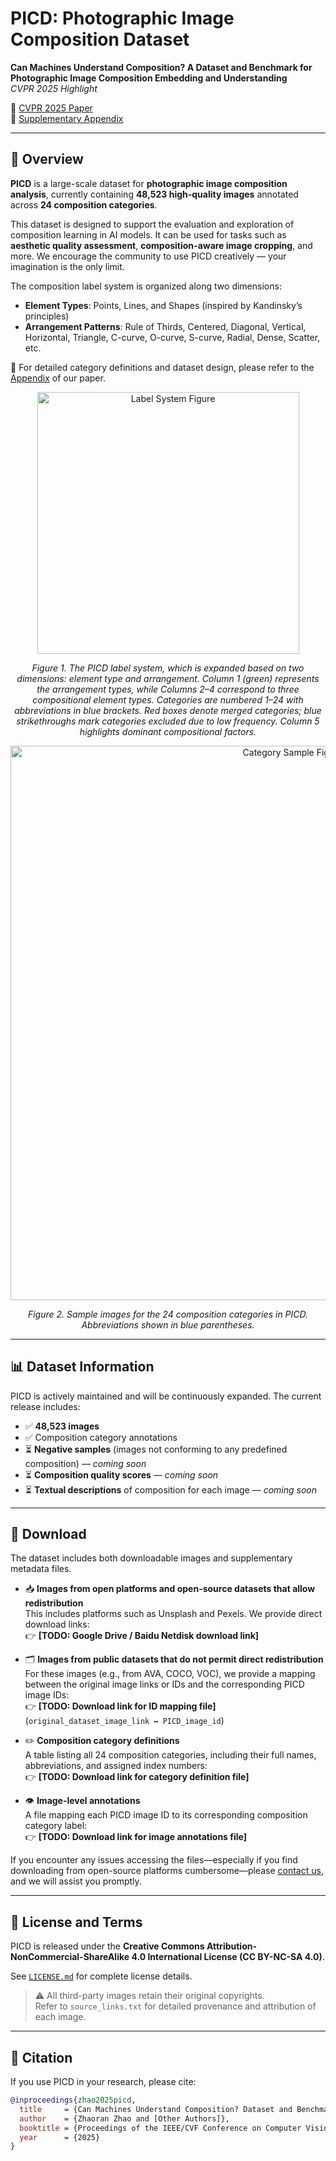 # PICD: Photographic Image Composition Dataset  
**Can Machines Understand Composition? A Dataset and Benchmark for Photographic Image Composition Embedding and Understanding**  
*CVPR 2025 Highlight*

📄 [CVPR 2025 Paper](https://openaccess.thecvf.com/content/CVPR2025/html/Zhao_Can_Machines_Understand_Composition_Dataset_and_Benchmark_for_Photographic_Image_CVPR_2025_paper.html)  
📑 [Supplementary Appendix](https://openaccess.thecvf.com/content/CVPR2025/supplemental/Zhao_Can_Machines_Understand_CVPR_2025_supplemental.pdf)

---

## 📌 Overview

**PICD** is a large-scale dataset for **photographic image composition analysis**, currently containing **48,523 high-quality images** annotated across **24 composition categories**.

This dataset is designed to support the evaluation and exploration of composition learning in AI models. It can be used for tasks such as **aesthetic quality assessment**, **composition-aware image cropping**, and more. We encourage the community to use PICD creatively — your imagination is the only limit.

The composition label system is organized along two dimensions:

- **Element Types**: Points, Lines, and Shapes (inspired by Kandinsky’s principles)  
- **Arrangement Patterns**: Rule of Thirds, Centered, Diagonal, Vertical, Horizontal, Triangle, C-curve, O-curve, S-curve, Radial, Dense, Scatter, etc.

📖 For detailed category definitions and dataset design, please refer to the [Appendix](https://openaccess.thecvf.com/content/CVPR2025/supplemental/Zhao_Can_Machines_Understand_CVPR_2025_supplemental.pdf) of our paper.

<p align="center">
  <img width="419" alt="Label System Figure" src="https://github.com/user-attachments/assets/5bf1aa5e-d0fa-4480-9334-bc1d130b4510" />
</p>
<p align="center">
  <em>Figure 1. The PICD label system, which is expanded based on two dimensions: element type and arrangement. Column 1 (green) represents the arrangement types, while Columns 2–4 correspond to three compositional element types. Categories are numbered 1–24 with abbreviations in blue brackets. Red boxes denote merged categories; blue strikethroughs mark categories excluded due to low frequency. Column 5 highlights dominant compositional factors.</em>
</p>

<p align="center">
  <img width="887" alt="Category Sample Figure" src="https://github.com/user-attachments/assets/fc5a477e-d9ce-4e6d-bfdb-c4590a672f64" />
</p>
<p align="center">
  <em>Figure 2. Sample images for the 24 composition categories in PICD. Abbreviations shown in blue parentheses.</em>
</p>

---

## 📊 Dataset Information

PICD is actively maintained and will be continuously expanded. The current release includes:

- ✅ **48,523 images**
- ✅ Composition category annotations  
- ⏳ **Negative samples** (images not conforming to any predefined composition) — *coming soon*  
- ⏳ **Composition quality scores** — *coming soon*  
- ⏳ **Textual descriptions** of composition for each image — *coming soon*

---

## 🔗 Download
The dataset includes both downloadable images and supplementary metadata files.

- 📥 **Images from open platforms and open-source datasets that allow redistribution**  
  This includes platforms such as Unsplash and Pexels. We provide direct download links:  
  👉 **[TODO: Google Drive / Baidu Netdisk download link]**

- 🗂️ **Images from public datasets that do not permit direct redistribution**  
  For these images (e.g., from AVA, COCO, VOC), we provide a mapping between the original image links or IDs and the corresponding PICD image IDs:  
  👉 **[TODO: Download link for ID mapping file]** (`original_dataset_image_link ↔ PICD_image_id`)

- ✏️ **Composition category definitions**  
  A table listing all 24 composition categories, including their full names, abbreviations, and assigned index numbers:  
  👉 **[TODO: Download link for category definition file]**

- 👁️ **Image-level annotations**  
  A file mapping each PICD image ID to its corresponding composition category label:  
  👉 **[TODO: Download link for image annotations file]**

If you encounter any issues accessing the files—especially if you find downloading from open-source platforms cumbersome—please [contact us](mailto:your.email@example.com), and we will assist you promptly.


---

## 📄 License and Terms

PICD is released under the **Creative Commons Attribution-NonCommercial-ShareAlike 4.0 International License (CC BY-NC-SA 4.0)**.

See [`LICENSE.md`](./LICENSE.md) for complete license details.

> ⚠️ All third-party images retain their original copyrights.  
> Refer to `source_links.txt` for detailed provenance and attribution of each image.

---

## 🔧 Citation

If you use PICD in your research, please cite:

```bibtex
@inproceedings{zhao2025picd,
  title     = {Can Machines Understand Composition? Dataset and Benchmark for Photographic Image Composition Understanding},
  author    = {Zhaoran Zhao and [Other Authors]},
  booktitle = {Proceedings of the IEEE/CVF Conference on Computer Vision and Pattern Recognition (CVPR)},
  year      = {2025}
}
